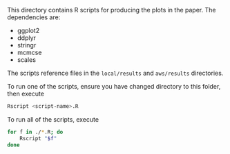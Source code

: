 This directory contains R scripts for producing the plots in the paper. The dependencies are:
* ggplot2
* ddplyr
* stringr
* mcmcse
* scales

The scripts reference files in the `local/results` and `aws/results` directories. 

To run one of the scripts, ensure you have changed directory to this folder, then execute
```bash
Rscript <script-name>.R
```

To run all of the scripts, execute
```bash
for f in ./*.R; do
    Rscript "$f"
done
```
